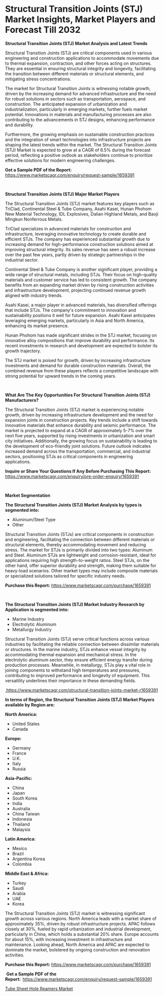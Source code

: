 <p><h1>Structural Transition Joints (STJ) Market Insights, Market Players and Forecast Till 2032</h1></p><p><strong>Structural Transition Joints (STJ) Market Analysis and Latest Trends</strong></p>
<p><p>Structural Transition Joints (STJ) are critical components used in various engineering and construction applications to accommodate movements due to thermal expansion, contraction, and other forces acting on structures. They are essential in ensuring structural integrity and longevity, facilitating the transition between different materials or structural elements, and mitigating stress concentrations. </p><p>The market for Structural Transition Joints is witnessing notable growth, driven by the increasing demand for advanced infrastructure and the need for robust solutions in sectors such as transportation, aerospace, and construction. The anticipated expansion of urbanization and industrialization, particularly in emerging markets, further fuels market potential. Innovations in materials and manufacturing processes are also contributing to the advancements in STJ designs, enhancing performance and durability.</p><p>Furthermore, the growing emphasis on sustainable construction practices and the integration of smart technologies into infrastructure projects are shaping the latest trends within the market. The Structural Transition Joints (STJ) Market is expected to grow at a CAGR of 6.5% during the forecast period, reflecting a positive outlook as stakeholders continue to prioritize effective solutions for modern engineering challenges.</p></p>
<p><strong>Get a Sample PDF of the Report:&nbsp;</strong> <a href="https://www.marketscagr.com/enquiry/request-sample/1659391?utm_campaign=2317&utm_medium=2&utm_source=Github&utm_content=ia&utm_term=23032025&utm_id=structural-transition-joints-stj">https://www.marketscagr.com/enquiry/request-sample/1659391</a></p>
<p>&nbsp;</p>
<p><strong>Structural Transition Joints (STJ) Major Market Players</strong></p>
<p><p>The Structural Transition Joints (STJ) market features key players such as TriClad, Continental Steel & Tube Company, Asahi Kasei, Hunan Phohom New Material Technology, IDL Explosives, Dalian Highland Metals, and Baoji Mingkun Nonferrous Metals. </p><p>TriClad specializes in advanced materials for construction and infrastructure, leveraging innovative technology to create durable and efficient STJs. The company has experienced substantial growth due to increasing demand for high-performance construction solutions aimed at improving structural integrity. Its sales revenue has seen a robust increase over the past few years, partly driven by strategic partnerships in the industrial sector.</p><p>Continental Steel & Tube Company is another significant player, providing a wide range of structural metals, including STJs. Their focus on high-quality materials and customer service has led to consistent growth. The company benefits from an expanding market driven by rising construction activities and infrastructure development, projecting continued revenue growth aligned with industry trends.</p><p>Asahi Kasei, a major player in advanced materials, has diversified offerings that include STJs. The company's commitment to innovation and sustainability positions it well for future expansion. Asahi Kasei anticipates leveraging emerging markets, particularly in Asia and North America, enhancing its market presence.</p><p>Hunan Phohom has made significant strides in the STJ market, focusing on innovative alloy compositions that improve durability and performance. Its recent investments in research and development are expected to bolster its growth trajectory.</p><p>The STJ market is poised for growth, driven by increasing infrastructure investments and demand for durable construction materials. Overall, the combined revenue from these players reflects a competitive landscape with strong potential for upward trends in the coming years.</p></p>
<p>&nbsp;</p>
<p><strong>What Are The Key Opportunities For Structural Transition Joints (STJ) Manufacturers?</strong></p>
<p><p>The Structural Transition Joints (STJ) market is experiencing notable growth, driven by increasing infrastructure development and the need for expansion joints in construction projects. Key trends include a shift towards innovative materials that enhance durability and seismic performance. The market is projected to expand at a CAGR of approximately 5-7% over the next five years, supported by rising investments in urbanization and smart city initiatives. Additionally, the growing focus on sustainability is leading to the development of eco-friendly joint solutions. Future outlook indicates increased demand across the transportation, commercial, and industrial sectors, positioning STJs as critical components in engineering applications.</p></p>
<p><strong>Inquire or Share Your Questions If Any Before Purchasing This Report:</strong> <a href="https://www.marketscagr.com/enquiry/pre-order-enquiry/1659391?utm_campaign=2317&utm_medium=2&utm_source=Github&utm_content=ia&utm_term=23032025&utm_id=structural-transition-joints-stj">https://www.marketscagr.com/enquiry/pre-order-enquiry/1659391</a></p>
<p>&nbsp;</p>
<p><strong>Market Segmentation</strong></p>
<p><strong>The Structural Transition Joints (STJ) Market Analysis by types is segmented into:</strong></p>
<p><ul><li>Aluminum/Steel Type</li><li>Other</li></ul></p>
<p><p>Structural Transition Joints (STJs) are critical components in construction and engineering, facilitating the connection between different materials or structural elements, thereby accommodating movement and reducing stress. The market for STJs is primarily divided into two types: Aluminum and Steel. Aluminum STJs are lightweight and corrosion-resistant, ideal for applications requiring high strength-to-weight ratios. Steel STJs, on the other hand, offer superior durability and strength, making them suitable for heavy-load scenarios. Other market types may include composite materials or specialized solutions tailored for specific industry needs.</p></p>
<p><strong>Purchase this Report:&nbsp;</strong><a href="https://www.marketscagr.com/purchase/1659391?utm_campaign=2317&utm_medium=2&utm_source=Github&utm_content=ia&utm_term=23032025&utm_id=structural-transition-joints-stj">https://www.marketscagr.com/purchase/1659391</a></p>
<p>&nbsp;</p>
<p><strong>The Structural Transition Joints (STJ) Market Industry Research by Application is segmented into:</strong></p>
<p><ul><li>Marine Industry</li><li>Electrolytic Aluminum</li><li>Metallurgy Industry</li></ul></p>
<p><p>Structural Transition Joints (STJ) serve critical functions across various industries by facilitating the reliable connection between dissimilar materials or structures. In the marine industry, STJs enhance vessel integrity by accommodating thermal expansion and mechanical stress. In the electrolytic aluminum sector, they ensure efficient energy transfer during production processes. Meanwhile, in metallurgy, STJs play a vital role in joining components to withstand high temperatures and pressures, contributing to improved performance and longevity of equipment. This versatility underlines their importance in these demanding fields.</p></p>
<p><a href="https://www.marketscagr.com/structural-transition-joints-market-r1659391?utm_campaign=2317&utm_medium=2&utm_source=Github&utm_content=ia&utm_term=23032025&utm_id=structural-transition-joints-stj">&nbsp;https://www.marketscagr.com/structural-transition-joints-market-r1659391</a></p>
<p><strong>In terms of Region, the Structural Transition Joints (STJ) Market Players available by Region are:</strong></p>
<p>
    <p> <strong> North America: </strong>
        <ul>
            <li>United States</li>
            <li>Canada</li>
        </ul>
        </p> 
    <p> <strong> Europe: </strong>
        <ul>
            <li>Germany</li>
            <li>France</li>
            <li>U.K.</li>
            <li>Italy</li>
            <li>Russia</li>
        </ul>
        </p> 
    <p> <strong> Asia-Pacific: </strong>
        <ul>
            <li>China</li>
            <li>Japan</li>
            <li>South Korea</li>
            <li>India</li>
            <li>Australia</li>
            <li>China Taiwan</li>
            <li>Indonesia</li>
            <li>Thailand</li>
            <li>Malaysia</li>
        </ul>
        </p> 
    <p> <strong> Latin America: </strong>
        <ul>
            <li>Mexico</li>
            <li>Brazil</li>
            <li>Argentina Korea</li>
            <li>Colombia</li>
        </ul>
        </p> 
    <p> <strong> Middle East & Africa: </strong>
        <ul>
            <li>Turkey</li>
            <li>Saudi</li>
            <li>Arabia</li>
            <li>UAE</li>
            <li>Korea</li>
        </ul>
    </p>
    </p>
<p><p>The Structural Transition Joints (STJ) market is witnessing significant growth across various regions. North America leads with a market share of approximately 35%, driven by robust infrastructure projects. APAC follows closely at 30%, fueled by rapid urbanization and industrial development, particularly in China, which holds a substantial 20% share. Europe accounts for about 15%, with increasing investment in infrastructure and maintenance. Looking ahead, North America and APAC are expected to dominate the market, bolstered by ongoing construction and renovation activities.</p></p>
<p><strong>Purchase this Report: </strong><a href="https://www.marketscagr.com/purchase/1659391?utm_campaign=2317&utm_medium=2&utm_source=Github&utm_content=ia&utm_term=23032025&utm_id=structural-transition-joints-stj">https://www.marketscagr.com/purchase/1659391</a></p>
<p>&nbsp;<strong>Get a Sample PDF of the Report:&nbsp;&nbsp;</strong><a href="https://www.marketscagr.com/enquiry/request-sample/1659391?utm_campaign=2317&utm_medium=2&utm_source=Github&utm_content=ia&utm_term=23032025&utm_id=structural-transition-joints-stj">https://www.marketscagr.com/enquiry/request-sample/1659391</a></p>
<p><strong></strong></p>
<p><p><a href="https://github.com/lindaopodray/Market-Research-Report-List-1/blob/main/tube-sheet-hole-reamers-market.md?utm_campaign=2317&utm_medium=2&utm_source=Github&utm_content=ia&utm_term=23032025&utm_id=structural-transition-joints-stj">Tube Sheet Hole Reamers Market</a></p></p>